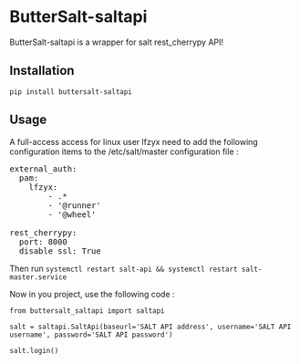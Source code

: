 # ButterSalt-saltapi


ButterSalt-saltapi is a wrapper for salt rest_cherrypy API!

## Installation

`pip install buttersalt-saltapi`

## Usage

A full-access access for linux user lfzyx need to add the following configuration items to the /etc/salt/master configuration file :

<pre>
external_auth:
  pam:
    lfzyx:
        - .*
        - '@runner'
        - '@wheel'

rest_cherrypy:
  port: 8000
  disable_ssl: True
</pre>

Then run `systemctl restart salt-api && systemctl restart salt-master.service`

Now in you project, use the following code :

`from buttersalt_saltapi import saltapi`

`salt = saltapi.SaltApi(baseurl='SALT API address', username='SALT API username', password='SALT API password')`

`salt.login()`